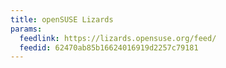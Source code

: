 ```yaml
---
title: openSUSE Lizards
params:
  feedlink: https://lizards.opensuse.org/feed/
  feedid: 62470ab85b16624016919d2257c79181
---
```

